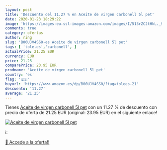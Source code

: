 ```yaml
---
layout: post
title: 'Descuento del 11.27 % en Aceite de virgen carbonell 5l pet'
date: 2020-01-23 18:29:22
image: 'https://images-eu.ssl-images-amazon.com/images/I/513rZC2tHkL._SL200_.jpg'
comments: true
category: ofertas
author: ring
slug: 'B00UJV4SS0-es Aceite de virgen carbonell 5l pet'
tags: [ 'tole.es','carbonell', ]
actualPrice: 21.25 EUR
currency: EUR
price: 21.25
comparePrice: 23.95 EUR
prodname: 'Aceite de virgen carbonell 5l pet'
country: 'es'
flag: '🇪🇸'
buyurl: 'https://www.amazon.es/dp/B00UJV4SS0/?tag=tolees-21'
descuento: '11.27'
average: '21.25'
---
```


Tienes [Aceite de virgen carbonell 5l pet](https://www.amazon.es/dp/B00UJV4SS0/?tag=tolees-21) con un 11.27 % de descuento con precio de oferta de 21.25 EUR (original: 23.95 EUR) en el siguiente enlace!

[![Aceite de virgen carbonell 5l pet](https://images-eu.ssl-images-amazon.com/images/I/513rZC2tHkL._SL200_.jpg)](https://www.amazon.es/dp/B00UJV4SS0/?tag=tolees-21)

ℹ️:


[🛒 Accede a la oferta!!](https://www.amazon.es/dp/B00UJV4SS0/?tag=tolees-21)
